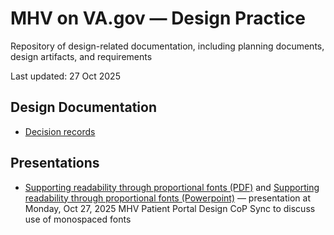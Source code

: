 # MHV on VA.gov — Design Practice
Repository of design-related documentation, including planning documents, design artifacts, and requirements

Last updated: 27 Oct 2025

## Design Documentation

- [Decision records](documentation/decisionrecords.md)

## Presentations

- [Supporting readability through proportional fonts (PDF)](files/Supporting-readability-through-proportional-fonts.pdf) and [Supporting readability through proportional fonts (Powerpoint)](files/Supporting-readability-through-proportional-fonts.pptx) — presentation at Monday, Oct 27, 2025 MHV Patient Portal Design CoP Sync to discuss use of monospaced fonts
